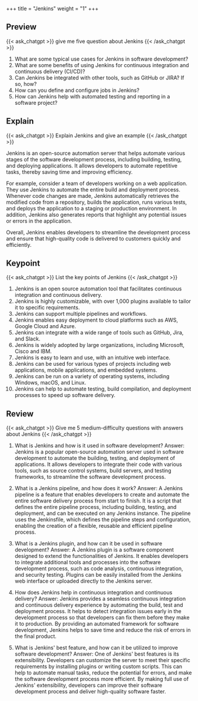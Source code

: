 +++
title = "Jenkins"
weight = "1"
+++
## Preview
{{< ask_chatgpt >}}
give me five question about Jenkins
{{< /ask_chatgpt >}}



1. What are some typical use cases for Jenkins in software development?
2. What are some benefits of using Jenkins for continuous integration and continuous delivery (CI/CD)?
3. Can Jenkins be integrated with other tools, such as GitHub or JIRA? If so, how?
4. How can you define and configure jobs in Jenkins? 
5. How can Jenkins help with automated testing and reporting in a software project?   

## Explain
{{< ask_chatgpt >}}
Explain Jenkins and give an example
{{< /ask_chatgpt >}}



Jenkins is an open-source automation server that helps automate various stages of the software development process, including building, testing, and deploying applications. It allows developers to automate repetitive tasks, thereby saving time and improving efficiency.

For example, consider a team of developers working on a web application. They use Jenkins to automate the entire build and deployment process. Whenever code changes are made, Jenkins automatically retrieves the modified code from a repository, builds the application, runs various tests, and deploys the application to a staging or production environment. In addition, Jenkins also generates reports that highlight any potential issues or errors in the application.

Overall, Jenkins enables developers to streamline the development process and ensure that high-quality code is delivered to customers quickly and efficiently.   

## Keypoint
{{< ask_chatgpt >}}
List the key points of Jenkins
{{< /ask_chatgpt >}}



1. Jenkins is an open source automation tool that facilitates continuous integration and continuous delivery.
2. Jenkins is highly customizable, with over 1,000 plugins available to tailor it to specific requirements.
3. Jenkins can support multiple pipelines and workflows.
4. Jenkins enables easy deployment to cloud platforms such as AWS, Google Cloud and Azure.
5. Jenkins can integrate with a wide range of tools such as GitHub, Jira, and Slack.
6. Jenkins is widely adopted by large organizations, including Microsoft, Cisco and IBM.
7. Jenkins is easy to learn and use, with an intuitive web interface.
8. Jenkins can be used for various types of projects including web applications, mobile applications, and embedded systems.
9. Jenkins can be run on a variety of operating systems, including Windows, macOS, and Linux.
10. Jenkins can help to automate testing, build compilation, and deployment processes to speed up software delivery.   

## Review
{{< ask_chatgpt >}}
Give me 5 medium-difficulty questions with answers about Jenkins
{{< /ask_chatgpt >}}



1. What is Jenkins and how is it used in software development?
Answer: Jenkins is a popular open-source automation server used in software development to automate the building, testing, and deployment of applications. It allows developers to integrate their code with various tools, such as source control systems, build servers, and testing frameworks, to streamline the software development process.

2. What is a Jenkins pipeline, and how does it work?
Answer: A Jenkins pipeline is a feature that enables developers to create and automate the entire software delivery process from start to finish. It is a script that defines the entire pipeline process, including building, testing, and deployment, and can be executed on any Jenkins instance. The pipeline uses the Jenkinsfile, which defines the pipeline steps and configuration, enabling the creation of a flexible, reusable and efficient pipeline process.

3. What is a Jenkins plugin, and how can it be used in software development?
Answer: A Jenkins plugin is a software component designed to extend the functionalities of Jenkins. It enables developers to integrate additional tools and processes into the software development process, such as code analysis, continuous integration, and security testing. Plugins can be easily installed from the Jenkins web interface or uploaded directly to the Jenkins server.

4. How does Jenkins help in continuous integration and continuous delivery?
Answer: Jenkins provides a seamless continuous integration and continuous delivery experience by automating the build, test and deployment process. It helps to detect integration issues early in the development process so that developers can fix them before they make it to production. By providing an automated framework for software development, Jenkins helps to save time and reduce the risk of errors in the final product.

5. What is Jenkins' best feature, and how can it be utilized to improve software development?
Answer: One of Jenkins' best features is its extensibility. Developers can customize the server to meet their specific requirements by installing plugins or writing custom scripts. This can help to automate manual tasks, reduce the potential for errors, and make the software development process more efficient. By making full use of Jenkins' extensibility, developers can improve their software development process and deliver high-quality software faster.   

